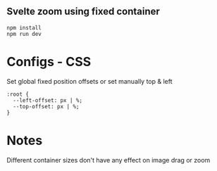 ## Svelte zoom using fixed container
```
npm install
npm run dev
```

# Configs - CSS
Set global fixed position offsets or set manually top & left
```
:root {
  --left-offset: px | %;
  --top-offset: px | %;
}
```

# Notes
Different container sizes don't have any effect on image drag or zoom
